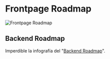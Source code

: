 # Frontpage Roadmap

![Frontpage Roadmap](https://raw.githubusercontent.com/kamranahmedse/developer-roadmap/master/images/frontend-v2.png)

## Backend Roadmap

Imperdible la infografía del "[Backend Roadmap](/c/backend-roadmap.md)".
